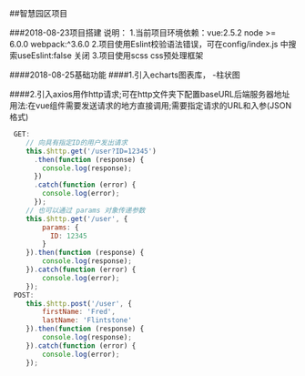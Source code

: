 ##智慧园区项目

###2018-08-23项目搭建
说明：
	1.当前项目环境依赖：vue:2.5.2  node >= 6.0.0  webpack:^3.6.0
	2.项目使用Eslint校验语法错误，可在config/index.js 中搜索useEslint:false 关闭
	3.项目使用scss css预处理框架

####2018-08-25基础功能
####1.引入echarts图表库，
	-柱状图

####2.引入axios用作http请求;可在http文件夹下配置baseURL后端服务器地址
用法:在vue组件需要发送请求的地方直接调用;需要指定请求的URL和入参(JSON格式)
```javascript
 GET:
	// 向具有指定ID的用户发出请求
	this.$http.get('/user?ID=12345')
	  .then(function (response) {
	    console.log(response);
	  })
	  .catch(function (error) {
	    console.log(error);
	  });
	// 也可以通过 params 对象传递参数
	this.$http.get('/user', {
	    params: {
	      ID: 12345
	    }
	}).then(function (response) {
	    console.log(response);
	}).catch(function (error) {
	    console.log(error);
	});
 POST:
 	this.$http.post('/user', {
	    firstName: 'Fred',
	    lastName: 'Flintstone'
	}).then(function (response) {
    	console.log(response);
  	}).catch(function (error) {
    	console.log(error);
  	});
```
